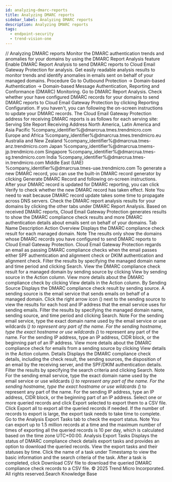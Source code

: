 ```yaml
---
id: analyzing-dmarc-reports
title: Analyzing DMARC reports
sidebar_label: Analyzing DMARC reports
description: Analyzing DMARC reports
tags:
  - endpoint-security
  - trend-vision-one
---
```


/*<![CDATA[*/ $('#title').html($('meta[name=map-description]').attr('content')); /*]]>*/ Analyzing DMARC reports Monitor the DMARC authentication trends and anomalies for your domains by using the DMARC Report Analysis feature Enable DMARC Report Analysis to send DMARC reports to Cloud Email Gateway Protection for analysis. Get easily readable analysis results to monitor trends and identify anomalies in emails sent on behalf of your managed domains. Procedure Go to Outbound Protection → Domain-based Authentication → Domain-based Message Authentication, Reporting and Conformance (DMARC) Monitoring. Go to DMARC Report Analysis. Check whether your have configured DMARC records for your domains to send DMARC reports to Cloud Email Gateway Protection by clicking Reporting Configuration. If you haven't, you can following the on-screen instructions to update your DMARC records. The Cloud Email Gateway Protection address for receiving DMARC reports is as follows for each serving site: Serving Site Report Receiving Address North America, Latin America and Asia Pacific %company_identifier%@dmarcrua.tmes.trendmicro.com Europe and Africa %company_identifier%@dmarcrua.tmes.trendmicro.eu Australia and New Zealand %company_identifier%@dmarcrua.tmes-anz.trendmicro.com Japan %company_identifier%@dmarcrua.tmems-jp.trendmicro.com Singapore %company_identifier%@dmarcrua.tmes-sg.trendmicro.com India %company_identifier%@dmarcrua.tmes-in.trendmicro.com Middle East (UAE) %company_identifier%@dmarcrua.tmes-uae.trendmicro.com To generate a new DMARC record, you can use the built-in DMARC record generator by clicking Generate DMARC Record and following on-screen instructions. After your DMARC record is updated for DMARC reporting, you can click Verify to check whether the new DMARC record has taken effect. Note You need to wait because DMARC record update takes some time to propagate across DNS servers. Check the DMARC report analysis results for your domains by clicking the other tabs under DMARC Report Analysis. Based on received DMARC reports, Cloud Email Gateway Protection generates results to show the DMARC compliance check results and more DMARC authentication details about emails sent on behalf of your domains. Tab Name Description Action Overview Displays the DMARC compliance check result for each managed domain. Note The results only show the domains whose DMARC records you have configured to send DMARC reports to Cloud Email Gateway Protection. Cloud Email Gateway Protection regards an email as passing DMARC compliance checks when the email passes either SPF authentication and alignment check or DKIM authentication and alignment check. Filter the results by specifying the managed domain name and time period and clicking Search. View the DMARC compliance check result for a managed domain by sending source by clicking View by sending source in the Action column. View more details about the DMARC compliance check by clicking View details in the Action column. By Sending Source Displays the DMARC compliance check result by sending source. A sending source is the email service that sends emails on behalf of a managed domain. Click the right arrow icon () next to the sending source to view the results for each host and IP address that the email service uses for sending emails. Filter the results by specifying the managed domain name, sending source, and time period and clicking Search. Note For the sending email service, type the exact domain name used by the email service or use wildcards (*) to represent any part of the name. For the sending hostname, type the exact hostname or use wildcards (*) to represent any part of the name. For the sending IP address, type an IP address, CIDR block, or the beginning part of an IP address. View more details about the DMARC compliance check for emails from a sending source by clicking View details in the Action column. Details Displays the DMARC compliance check details, including the check result, the sending sources, the disposition of an email by the receiving server, and the SPF/DKIM authentication details. Filter the results by specifying the search criteria and clicking Search. Note For the sending email service, type the exact domain name used by the email service or use wildcards (*) to represent any part of the name. For the sending hostname, type the exact hostname or use wildcards (*) to represent any part of the name. For the sending IP address, type an IP address, CIDR block, or the beginning part of an IP address. Select one or more queried records and click Export selected to export them to a CSV file. Click Export all to export all the queried records if needed. If the number of records to export is large, the export task needs to take time to complete. Go to the Analysis Export Tasks tab to check the export status. Note You can export up to 1.5 million records at a time and the maximum number of times of exporting all the queried records is 10 per day, which is calculated based on the time zone UTC+00:00. Analysis Export Tasks Displays the status of DMARC compliance check details export tasks and provides an option to download the queried records. View the export tasks and their statuses by time. Click the name of a task under Timestamp to view the basic information and the search criteria of the task. After a task is completed, click Download CSV file to download the queried DMARC compliance check records to a CSV file. © 2025 Trend Micro Incorporated. All rights reserved.Search Knowledge Base
